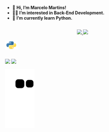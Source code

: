 - 👋 **Hi, I’m Marcelo Martins!**
- 👨‍💻 **I’m interested in Back-End Development.**
- 🐍 **I’m currently learn Python.**
##
<div align="center">
  <a href="https://github.com/2MBG">
  <img height="180em" src="https://github-readme-stats.vercel.app/api?username=2MBG&show_icons=true&theme=dark&include_all_commits=true&count_private=true"/>
  <img height="180em" src="https://github-readme-stats.vercel.app/api/top-langs/?username=2MBG&layout=compact&langs_count=7&theme=dark"/>
</div>

<div style="display: inline_block"><br>
  <img align="center" alt="2MBG-Python" height="30" width="40" src="https://raw.githubusercontent.com/devicons/devicon/master/icons/python/python-original.svg">
</div>
  
## 
  
<div>
  <a href="https://www.linkedin.com/in/marcelo-martins-717524205/" target="_blank"><img src="https://img.shields.io/badge/-LinkedIn-%230077B5?style=for-the-badge&logo=linkedin&logoColor=white" target="_blank"></a>
  <a href = "mailto:marcelomartins.rv1@gmail.com"><img src="https://img.shields.io/badge/-Gmail-%23333?style=for-the-badge&logo=gmail&logoColor=white" target="_blank"></a>
  
![Snake animation](https://github.com/rafaballerini/rafaballerini/blob/output/github-contribution-grid-snake.svg)

<div>
